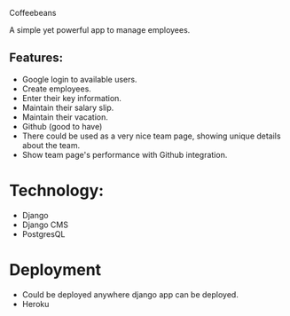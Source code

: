 Coffeebeans

A simple yet powerful app to manage employees.

## Features:

- Google login to available users.
- Create employees.
- Enter their key information.
- Maintain their salary slip.
- Maintain their vacation.
- Github (good to have)
 - There could be used as a very nice team page, showing unique details about the team.
- Show team page's performance with Github integration.


# Technology:

- Django 
- Django CMS
- PostgresQL

# Deployment 

- Could be deployed anywhere django app can be deployed.
- Heroku







